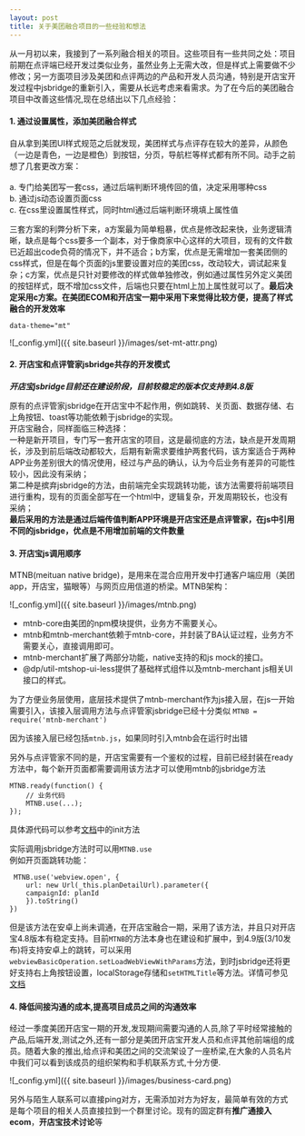 ```yaml
---
layout: post
title: 关于美团融合项目的一些经验和想法
---
```


从一月初以来，我接到了一系列融合相关的项目。这些项目有一些共同之处：项目前期在点评端已经开发过类似业务，虽然业务上无需大改，但是样式上需要做不少修改；另一方面项目涉及美团和点评两边的产品和开发人员沟通，特别是开店宝开发过程中jsbridge的重新引入，需要从长远考虑来看需求。为了在今后的美团融合项目中改善这些情况,现在总结出以下几点经验：

#### 1. 通过设置属性，添加美团融合样式


自从拿到美团UI样式规范之后就发现，美团样式与点评存在较大的差异，从颜色（一边是青色，一边是橙色）到按钮，分页，导航栏等样式都有所不同。动手之前想了几套更改方案：<br />
<br />
a. 专门给美团写一套css，通过后端判断环境传回的值，决定采用哪种css<br />
b. 通过js动态设置页面css<br />
c. 在css里设置属性样式，同时html通过后端判断环境填上属性值<br />

三套方案的利弊分析下来，a方案最为简单粗暴，优点是修改起来快，业务逻辑清晰，缺点是每个css要多一个副本，对于像商家中心这样的大项目，现有的文件数已近超出code负荷的情况下，并不适合；b方案，优点是无需增加一套美团侧的css样式，但是在每个页面的js里要设置对应的美团css，改动较大，调试起来复杂；c方案，优点是只针对要修改的样式做单独修改，例如通过属性另外定义美团的按钮样式，既不增加css文件，后端也只要在html上加上属性就可以了。**最后决定采用c方案。在美团ECOM和开店宝一期中采用下来觉得比较方便，提高了样式融合的开发效率**


`data-theme="mt"`

![_config.yml]({{ site.baseurl }}/images/set-mt-attr.png)

#### 2. 开店宝和点评管家jsbridge共存的开发模式


***开店宝jsbridge目前还在建设阶段，目前较稳定的版本仅支持到4.8版***

原有的点评管家jsbridge在开店宝中不起作用，例如跳转、关页面、数据存储、右上角按钮、toast等功能依赖于jsbridge的实现。<br />开店宝融合，同样面临三种选择：<br />
一种是新开项目，专门写一套开店宝的项目，这是最彻底的方法，缺点是开发周期长，涉及到前后端改动都较大，后期有新需求要维护两套代码，该方案适合于两种APP业务差别很大的情况使用，经过与产品的确认，认为今后业务有差异的可能性较小，因此没有采纳；<br />
第二种是摈弃jsbridge的方法，由前端完全实现跳转功能，该方法需要将前端项目进行重构，现有的页面全部写在一个html中，逻辑复杂，开发周期较长，也没有采纳；<br />
**最后采用的方法是通过后端传值判断APP环境是开店宝还是点评管家，在js中引用不同的jsbridge，优点是不用增加前端的文件数量**


#### 3. 开店宝js调用顺序

MTNB(meituan native bridge)，是用来在混合应用开发中打通客户端应用（美团app，开店宝，猫眼等）与网页应用信道的桥梁。MTNB架构：

![_config.yml]({{ site.baseurl }}/images/mtnb.png)

* mtnb-core由美团的npm模块提供，业务方不需要关心。
* mtnb和mtnb-merchant依赖于mtnb-core，并封装了BA认证过程，业务方不需要关心，直接调用即可。
* mtnb-merchant扩展了两部分功能，native支持的和js mock的接口。
* @dp/util-mtshop-ui-less提供了基础样式组件以及mtnb-merchant js相关UI接口的样式。

为了方便业务层使用，底层技术提供了mtnb-merchant作为js接入层，在js一开始需要引入，该接入层调用方法与点评管家jsbridge已经十分类似
`MTNB = require('mtnb-merchant')`

因为该接入层已经包括`mtnb.js`，如果同时引入mtnb会在运行时出错

另外与点评管家不同的是，开店宝需要有一个鉴权的过程，目前已经封装在ready方法中，每个新开页面都需要调用该方法才可以使用mtnb的jsbridge方法

```
MTNB.ready(function() {
    // 业务代码
    MTNB.use(...);
});
```
具体源代码可以参考[文档](http://wiki.sankuai.com/pages/viewpage.action?pageId=219950110)中的init方法

实际调用jsbridge方法时可以用`MTNB.use`<br />
例如开页面跳转功能：

```
 MTNB.use('webview.open', {
 	url: new Url(_this.planDetailUrl).parameter({
    campaignId: planId
 	}).toString()
})
```
但是该方法在安卓上尚未调通，在开店宝融合一期，采用了该方法，并且只对开店宝4.8版本有稳定支持。目前`MTNB`的方法本身也在建设和扩展中，到4.9版(3/10发布)将支持安卓上的跳转，可以采用
`webviewBasicOperation.setLoadWebViewWithParams`方法，到时jsbridge还将更好支持右上角按钮设置，localStorage存储和`setHTMLTitle`等方法。详情可参见[文档](http://wiki.sankuai.com/pages/viewpage.action?pageId=413045245)


#### 4. 降低间接沟通的成本,提高项目成员之间的沟通效率
经过一季度美团开店宝一期的开发,发现期间需要沟通的人员,除了平时经常接触的产品,后端开发,测试之外,还有一部分是美团开店宝开发人员和点评其他前端组的成员。随着大象的推出,给点评和美团之间的交流架设了一座桥梁,在大象的人员名片中我们可以看到该成员的组织架构和手机联系方式,十分方便.

   ![_config.yml]({{ site.baseurl }}/images/business-card.png)

另外与陌生人联系可以直接ping对方，无需添加对方为好友，最简单有效的方式是每个项目的相关人员直接拉到一个群里讨论。现有的固定群有**推广通接入ecom**，**开店宝技术讨论**等